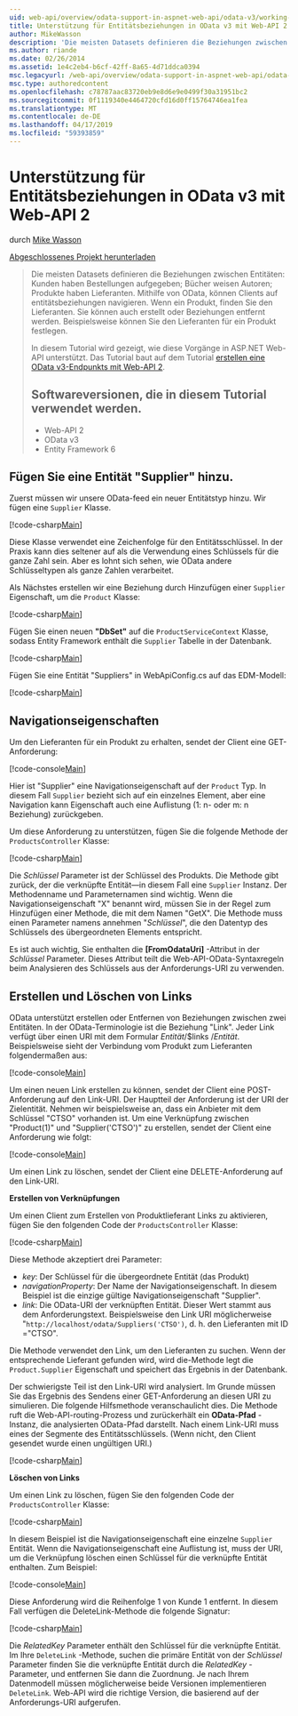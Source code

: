 ```yaml
---
uid: web-api/overview/odata-support-in-aspnet-web-api/odata-v3/working-with-entity-relations
title: Unterstützung für Entitätsbeziehungen in OData v3 mit Web-API 2 | Microsoft-Dokumentation
author: MikeWasson
description: 'Die meisten Datasets definieren die Beziehungen zwischen Entitäten: Kunden haben Bestellungen aufgegeben; Bücher weisen Autoren; Produkte haben Lieferanten. Mithilfe von OData, können Clients über navigieren...'
ms.author: riande
ms.date: 02/26/2014
ms.assetid: 1e4c2eb4-b6cf-42ff-8a65-4d71ddca0394
msc.legacyurl: /web-api/overview/odata-support-in-aspnet-web-api/odata-v3/working-with-entity-relations
msc.type: authoredcontent
ms.openlocfilehash: c78787aac83720eb9e8d6e9e0499f30a31951bc2
ms.sourcegitcommit: 0f1119340e4464720cfd16d0ff15764746ea1fea
ms.translationtype: MT
ms.contentlocale: de-DE
ms.lasthandoff: 04/17/2019
ms.locfileid: "59393859"
---
```

# <a name="supporting-entity-relations-in-odata-v3-with-web-api-2"></a>Unterstützung für Entitätsbeziehungen in OData v3 mit Web-API 2

durch [Mike Wasson](https://github.com/MikeWasson)

[Abgeschlossenes Projekt herunterladen](http://code.msdn.microsoft.com/ASPNET-Web-API-OData-cecdb524)

> Die meisten Datasets definieren die Beziehungen zwischen Entitäten: Kunden haben Bestellungen aufgegeben; Bücher weisen Autoren; Produkte haben Lieferanten. Mithilfe von OData, können Clients auf entitätsbeziehungen navigieren. Wenn ein Produkt, finden Sie den Lieferanten. Sie können auch erstellt oder Beziehungen entfernt werden. Beispielsweise können Sie den Lieferanten für ein Produkt festlegen.
> 
> In diesem Tutorial wird gezeigt, wie diese Vorgänge in ASP.NET Web-API unterstützt. Das Tutorial baut auf dem Tutorial [erstellen eine OData v3-Endpunkts mit Web-API 2](creating-an-odata-endpoint.md).
> 
> ## <a name="software-versions-used-in-the-tutorial"></a>Softwareversionen, die in diesem Tutorial verwendet werden.
> 
> 
> - Web-API 2
> - OData v3
> - Entity Framework 6


## <a name="add-a-supplier-entity"></a>Fügen Sie eine Entität "Supplier" hinzu.

Zuerst müssen wir unsere OData-feed ein neuer Entitätstyp hinzu. Wir fügen eine `Supplier` Klasse.

[!code-csharp[Main](working-with-entity-relations/samples/sample1.cs)]

Diese Klasse verwendet eine Zeichenfolge für den Entitätsschlüssel. In der Praxis kann dies seltener auf als die Verwendung eines Schlüssels für die ganze Zahl sein. Aber es lohnt sich sehen, wie OData andere Schlüsseltypen als ganze Zahlen verarbeitet.

Als Nächstes erstellen wir eine Beziehung durch Hinzufügen einer `Supplier` Eigenschaft, um die `Product` Klasse:

[!code-csharp[Main](working-with-entity-relations/samples/sample2.cs)]

Fügen Sie einen neuen **"DbSet"** auf die `ProductServiceContext` Klasse, sodass Entity Framework enthält die `Supplier` Tabelle in der Datenbank.

[!code-csharp[Main](working-with-entity-relations/samples/sample3.cs?highlight=9)]

Fügen Sie eine Entität "Suppliers" in WebApiConfig.cs auf das EDM-Modell:

[!code-csharp[Main](working-with-entity-relations/samples/sample4.cs?highlight=4)]

## <a name="navigation-properties"></a>Navigationseigenschaften

Um den Lieferanten für ein Produkt zu erhalten, sendet der Client eine GET-Anforderung:

[!code-console[Main](working-with-entity-relations/samples/sample5.cmd)]

Hier ist "Supplier" eine Navigationseigenschaft auf der `Product` Typ. In diesem Fall `Supplier` bezieht sich auf ein einzelnes Element, aber eine Navigation kann Eigenschaft auch eine Auflistung (1: n- oder m: n Beziehung) zurückgeben.

Um diese Anforderung zu unterstützen, fügen Sie die folgende Methode der `ProductsController` Klasse:

[!code-csharp[Main](working-with-entity-relations/samples/sample6.cs)]

Die *Schlüssel* Parameter ist der Schlüssel des Produkts. Die Methode gibt zurück, der die verknüpfte Entität&#8212;in diesem Fall eine `Supplier` Instanz. Der Methodenname und Parameternamen sind wichtig. Wenn die Navigationseigenschaft "X" benannt wird, müssen Sie in der Regel zum Hinzufügen einer Methode, die mit dem Namen "GetX". Die Methode muss einen Parameter namens annehmen "*Schlüssel*", die den Datentyp des Schlüssels des übergeordneten Elements entspricht.

Es ist auch wichtig, Sie enthalten die **[FromOdataUri]** -Attribut in der *Schlüssel* Parameter. Dieses Attribut teilt die Web-API-OData-Syntaxregeln beim Analysieren des Schlüssels aus der Anforderungs-URI zu verwenden.

## <a name="creating-and-deleting-links"></a>Erstellen und Löschen von Links

OData unterstützt erstellen oder Entfernen von Beziehungen zwischen zwei Entitäten. In der OData-Terminologie ist die Beziehung "Link". Jeder Link verfügt über einen URI mit dem Formular *Entität*/$links /*Entität*. Beispielsweise sieht der Verbindung vom Produkt zum Lieferanten folgendermaßen aus:

[!code-console[Main](working-with-entity-relations/samples/sample7.cmd)]

Um einen neuen Link erstellen zu können, sendet der Client eine POST-Anforderung auf den Link-URI. Der Hauptteil der Anforderung ist der URI der Zielentität. Nehmen wir beispielsweise an, dass ein Anbieter mit dem Schlüssel "CTSO" vorhanden ist. Um eine Verknüpfung zwischen "Product(1)" und "Supplier('CTSO')" zu erstellen, sendet der Client eine Anforderung wie folgt:

[!code-console[Main](working-with-entity-relations/samples/sample8.cmd)]

Um einen Link zu löschen, sendet der Client eine DELETE-Anforderung auf den Link-URI.

**Erstellen von Verknüpfungen**

Um einen Client zum Erstellen von Produktlieferant Links zu aktivieren, fügen Sie den folgenden Code der `ProductsController` Klasse:

[!code-csharp[Main](working-with-entity-relations/samples/sample9.cs)]

Diese Methode akzeptiert drei Parameter:

- *key*: Der Schlüssel für die übergeordnete Entität (das Produkt)
- *navigationProperty*: Der Name der Navigationseigenschaft. In diesem Beispiel ist die einzige gültige Navigationseigenschaft "Supplier".
- *link*: Die OData-URI der verknüpften Entität. Dieser Wert stammt aus dem Anforderungstext. Beispielsweise den Link URI möglicherweise "`http://localhost/odata/Suppliers('CTSO')`, d. h. den Lieferanten mit ID ="CTSO".

Die Methode verwendet den Link, um den Lieferanten zu suchen. Wenn der entsprechende Lieferant gefunden wird, wird die-Methode legt die `Product.Supplier` Eigenschaft und speichert das Ergebnis in der Datenbank.

Der schwierigste Teil ist den Link-URI wird analysiert. Im Grunde müssen Sie das Ergebnis des Sendens einer GET-Anforderung an diesen URI zu simulieren. Die folgende Hilfsmethode veranschaulicht dies. Die Methode ruft die Web-API-routing-Prozess und zurückerhält ein **OData-Pfad** -Instanz, die analysierten OData-Pfad darstellt. Nach einem Link-URI muss eines der Segmente des Entitätsschlüssels. (Wenn nicht, den Client gesendet wurde einen ungültigen URI.)

[!code-csharp[Main](working-with-entity-relations/samples/sample10.cs)]

**Löschen von Links**

Um einen Link zu löschen, fügen Sie den folgenden Code der `ProductsController` Klasse:

[!code-csharp[Main](working-with-entity-relations/samples/sample11.cs)]

In diesem Beispiel ist die Navigationseigenschaft eine einzelne `Supplier` Entität. Wenn die Navigationseigenschaft eine Auflistung ist, muss der URI, um die Verknüpfung löschen einen Schlüssel für die verknüpfte Entität enthalten. Zum Beispiel:

[!code-console[Main](working-with-entity-relations/samples/sample12.cmd)]

Diese Anforderung wird die Reihenfolge 1 von Kunde 1 entfernt. In diesem Fall verfügen die DeleteLink-Methode die folgende Signatur:

[!code-csharp[Main](working-with-entity-relations/samples/sample13.cs)]

Die *RelatedKey* Parameter enthält den Schlüssel für die verknüpfte Entität. Im Ihre `DeleteLink` -Methode, suchen die primäre Entität von der *Schlüssel* Parameter finden Sie die verknüpfte Entität durch die *RelatedKey* -Parameter, und entfernen Sie dann die Zuordnung. Je nach Ihrem Datenmodell müssen möglicherweise beide Versionen implementieren `DeleteLink`. Web-API wird die richtige Version, die basierend auf der Anforderungs-URI aufgerufen.
